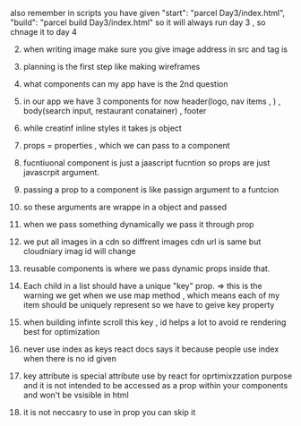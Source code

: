 also remember in scripts you have given
"start": "parcel Day3/index.html",
"build": "parcel build Day3/index.html"
so it will always run day 3 , so chnage it to day 4

2. when writing image make sure you give image address in src and tag is <img/>

3) planning is the first step like making wireframes
4) what components can my app have is the 2nd question
5) in our app we have 3 components for now header(logo, nav items , ) , body(search input, restaurant conatainer) , footer

6) while creatinf inline styles it takes js object

7) props = properties , which we can pass to a component

8) fucntiuonal component is just a jaascript fucntion so props are just javascrpit argument.

9) passing a prop to a component is like passign argument to a funtcion

10) so these arguments are wrappe in a object and passed

11) when we pass something dynamically we pass it through prop

12) we put all images in a cdn so diffrent images cdn url is same but cloudniary imag id will change

13) reusable components is where we pass dynamic props inside that.

14) Each child in a list should have a unique "key" prop. => this is the warning we get when we use map method , which means each of my item should be uniquely represent so we have to geive key property

15) when building infinte scroll this key , id helps a lot to avoid re rendering best for optimization

16) never use index as keys react docs says it
    because people use index when there is no id given

17) key attribute is special attribute use by react for oprtimixzzation purpose and it is not intended to be accessed as a prop within your components and won't be vsisible in html

18) it is not neccasry to use in prop you can skip it

